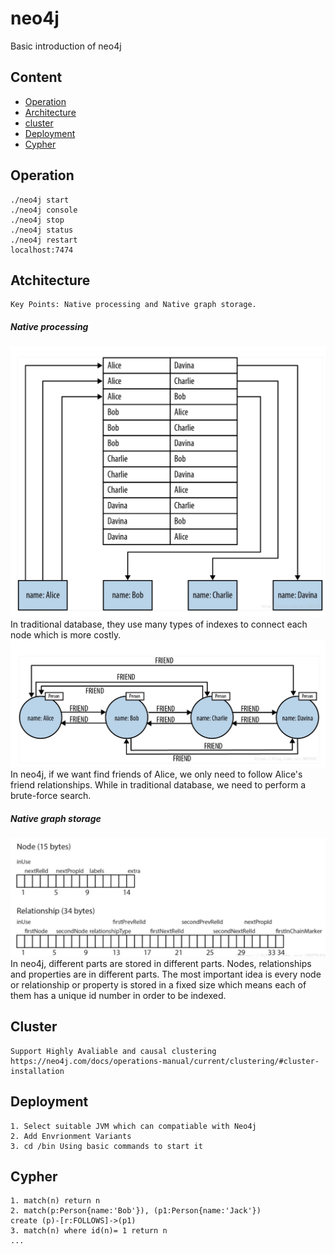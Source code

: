 # neo4j
Basic introduction of neo4j

## Content
* [Operation](#Operation)
* [Architecture](#Architecture)
* [cluster](#cluster)
* [Deployment](#Deployment)
* [Cypher](#Cypher)


Operation
------
    ./neo4j start 
    ./neo4j console
    ./neo4j stop
    ./neo4j status
    ./neo4j restart
    localhost:7474

Atchitecture
------
    Key Points: Native processing and Native graph storage.

##### Native processing
![image](https://github.com/CuiMingyu/neo4j/blob/master/image/TraditionalDB.jpg)
    In traditional database, they use many types of indexes to connect each node which is more costly.
![image](https://github.com/CuiMingyu/neo4j/blob/master/image/graphDB.jpg)
    In neo4j, if we want find friends of Alice, we only need to follow Alice's friend relationships. 
    While in traditional database, we need to perform a brute-force search.
##### Native graph storage
![image](https://github.com/CuiMingyu/neo4j/blob/master/image/storageStructure.jpg)
    In neo4j, different parts are stored in different parts. Nodes, relationships and properties are in different parts.
    The most important idea is every node or relationship or property is stored in a fixed size 
    which means each of them has a unique id number in order to be indexed.

Cluster
------
    Support Highly Avaliable and causal clustering 
    https://neo4j.com/docs/operations-manual/current/clustering/#cluster-installation

Deployment
------
    1. Select suitable JVM which can compatiable with Neo4j 
    2. Add Envrionment Variants
    3. cd /bin Using basic commands to start it

Cypher
------
    1. match(n) return n
    2. match(p:Person{name:'Bob'}), (p1:Person{name:'Jack'}) 
    create (p)-[r:FOLLOWS]->(p1)
    3. match(n) where id(n)= 1 return n
    ...
